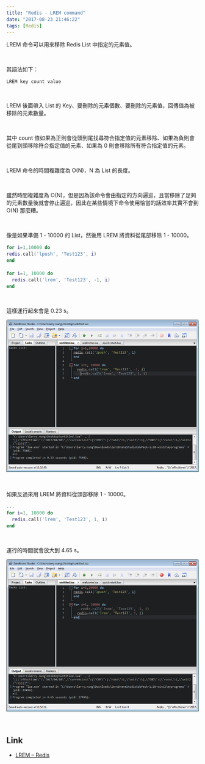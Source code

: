 ```yaml
---
title: "Redis - LREM command"
date: "2017-08-23 21:46:22"
tags: [Redis]
---
```



LREM 命令可以用來移除 Redis List 中指定的元素值。  

<!-- More -->

<br/>


其語法如下：  

    LREM key count value

<br/>


LREM 後面帶入 List 的 Key、要刪除的元素個數、要刪除的元素值，回傳值為被移除的元素數量。  

<br/>


其中 count 值如果為正則會從頭到尾找尋符合指定值的元素移除、如果為負則會從尾到頭移除符合指定值的元素、如果為 0 則會移除所有符合指定值的元素。  

<br/>


LREM 命令的時間複雜度為 O(N)，N 為 List 的長度。  

<br/>  


雖然時間複雜度為 O(N)，但是因為該命令會由指定的方向遍巡，且當移除了足夠的元素數量後就會停止遍巡，因此在某些情境下命令使用恰當的話效率其實不會到 O(N) 那麼糟。  

<br/>


像是如果準備 1 - 10000 的 List，然後用 LREM 將資料從尾部移除 1 - 10000。  

```Lua
for i=1,10000 do
redis.call('lpush', 'Test123', i)
end

for i=1, 10000 do
  redis.call('lrem', 'Test123', -1, i)
end
```

<br/>


這樣運行起來會是 0.23 s。  

![1.png](1.png)

<br/>


如果反過來用 LREM 將資料從頭部移除 1 - 10000。

```Lua
...
for i=1, 10000 do
  redis.call('lrem', 'Test123', 1, i)
end
```

<br/>


運行的時間就會放大到 4.65 s。  

![2.png](2.png)

<br/>


Link
----
* [LREM – Redis](https://redis.io/commands/lrem)
